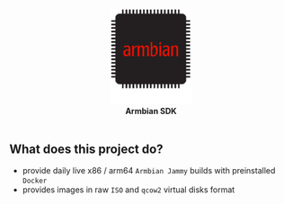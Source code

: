 <p align="center">
  <a href="#build-framework">
   <img src="https://raw.githubusercontent.com/armbian/build/master/.github/armbian-logo.png" alt="Armbian logo" width="144">
  </a><br>
  <strong>Armbian SDK</strong><br>
<br>
</p>

## What does this project do?

- provide daily live x86 / arm64 `Armbian Jammy` builds with preinstalled `Docker`
- provides images in raw `ISO` and `qcow2` virtual disks format
